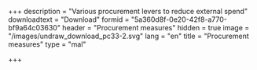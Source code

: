 +++
description = "Various procurement levers to reduce external spend"
downloadtext = "Download"
formid = "5a360d8f-0e20-42f8-a770-bf9a64c03630"
header = "Procurement measures"
hidden = true
image = "/images/undraw_download_pc33-2.svg"
lang = "en"
title = "Procurement measures"
type = "mal"

+++
